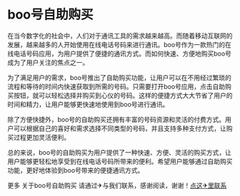 # boo号自助购买

在当今数字化的社会中，人们对于通讯工具的需求越来越高。而随着移动互联网的发展，越来越多的人开始使用在线电话号码来进行通讯。boo号作为一款热门的在线电话号码应用，为用户提供了便捷的通讯方式。而如何快速、方便地购买boo号成为了用户关注的焦点之一。

为了满足用户的需求，boo号推出了自助购买功能，让用户可以在不用经过繁琐的流程和等待的时间内快速获取到所需的号码。只需要打开boo号应用，点击自助购买按钮，就可以轻松选择并购买到心仪的号码。这样的便捷方式大大节省了用户的时间和精力，让用户能够更快速地使用到boo号进行通讯。

除了方便快捷外，boo号的自助购买还拥有丰富的号码资源和灵活的付费方式。用户可以根据自己的喜好和需求选择不同类型的号码，并且支持多种支付方式，让购买过程更加灵活便利。

总的来说，boo号的自助购买为用户提供了一种快速、方便、灵活的购买方式，让用户能够更轻松地享受到在线电话号码所带来的便利。希望用户能够通过自助购买功能，更好地体验到boo号带来的便捷通讯方式。

更多 关于boo号自助购买 请通过✈与我们联系，感谢阅读，谢谢！[点这✈里联系](https://b.k02.cc)